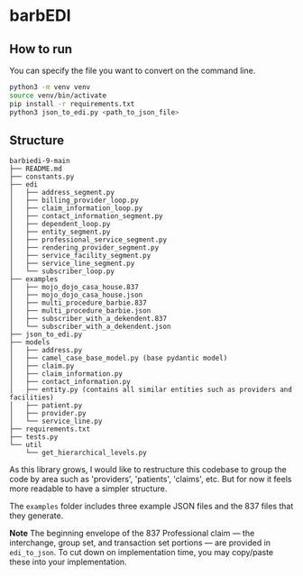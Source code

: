 barbEDI
=======

## How to run
You can specify the file you want to convert on the command line.
```bash
python3 -m venv venv
source venv/bin/activate
pip install -r requirements.txt
python3 json_to_edi.py <path_to_json_file>
```

## Structure

```
barbiedi-9-main
├── README.md
├── constants.py
├── edi
│   ├── address_segment.py
│   ├── billing_provider_loop.py
│   ├── claim_information_loop.py
│   ├── contact_information_segment.py
│   ├── dependent_loop.py
│   ├── entity_segment.py
│   ├── professional_service_segment.py
│   ├── rendering_provider_segment.py
│   ├── service_facility_segment.py
│   ├── service_line_segment.py
│   └── subscriber_loop.py
├── examples
│   ├── mojo_dojo_casa_house.837
│   ├── mojo_dojo_casa_house.json
│   ├── multi_procedure_barbie.837
│   ├── multi_procedure_barbie.json
│   ├── subscriber_with_a_dekendent.837
│   └── subscriber_with_a_dekendent.json
├── json_to_edi.py
├── models
│   ├── address.py
│   ├── camel_case_base_model.py (base pydantic model)
│   ├── claim.py
│   ├── claim_information.py
│   ├── contact_information.py
│   ├── entity.py (contains all similar entities such as providers and facilities)
│   ├── patient.py
│   ├── provider.py
│   └── service_line.py
├── requirements.txt
├── tests.py
└── util
    └── get_hierarchical_levels.py
```

    
As this library grows, I would like to restructure this codebase to group the code by area such as 'providers', 'patients', 'claims', etc. But for now it 
feels more readable to have a simpler structure.

The `examples` folder includes three example JSON files and the 837 files that they generate.

**Note**
The beginning envelope of the 837 Professional claim — the interchange, group set, and transaction set portions — are provided in `edi_to_json`. To cut down on implementation time, you may copy/paste these into your implementation.
